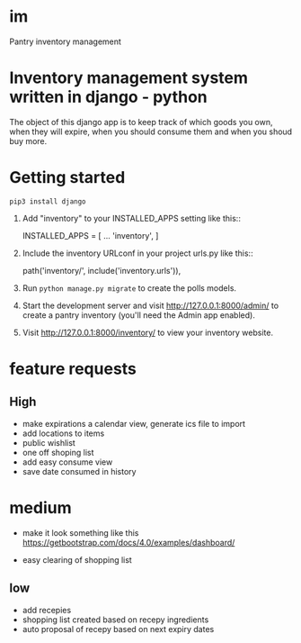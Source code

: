 # im
Pantry inventory management

# Inventory management system written in django - python
The object of this django app is to keep track of which goods you own, when they will expire, when you should consume them and when you shoud buy more.

# Getting started
`pip3 install django`


1. Add "inventory" to your INSTALLED_APPS setting like this::

    INSTALLED_APPS = [
        ...
        'inventory',
    ]

2. Include the inventory URLconf in your project urls.py like this::

    path('inventory/', include('inventory.urls')),

3. Run `python manage.py migrate` to create the polls models.

4. Start the development server and visit http://127.0.0.1:8000/admin/
   to create a pantry inventory (you'll need the Admin app enabled).

5. Visit http://127.0.0.1:8000/inventory/ to view your inventory website.

# feature requests
## High
- make expirations a calendar view, generate ics file to import
- add locations to items
- public wishlist
- one off shoping list
- add easy consume view
 - save date consumed in history

# medium
- make it look something like this https://getbootstrap.com/docs/4.0/examples/dashboard/

- easy clearing of shopping list

## low
- add recepies
- shopping list created based on recepy ingredients
- auto proposal of recepy based on next expiry dates
